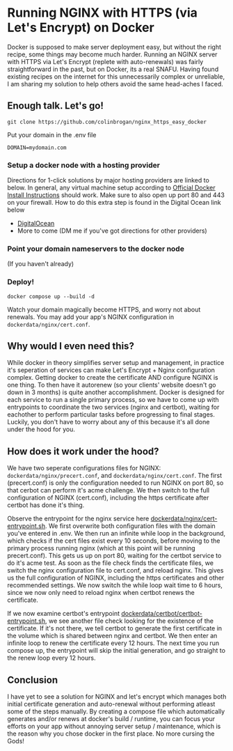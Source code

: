 # Running NGINX with HTTPS (via Let's Encrypt) on Docker
Docker is supposed to make server deployment easy, but without the right recipe, some things may become much harder. Running an NGINX server with HTTPS via Let's Encrypt (replete with auto-renewals) was fairly straightforward in the past, but on Docker, its a real SNAFU. Having found existing recipes on the internet for this unnecessarily complex or unreliable, I am sharing my solution to help others avoid the same head-aches I faced.
## Enough talk. Let's go!
```
git clone https://github.com/colinbrogan/nginx_https_easy_docker
```
Put your domain in the .env file

```
DOMAIN=mydomain.com
```

### Setup a docker node with a hosting provider
Directions for 1-click solutions by major hosting providers are linked to below. In general, any virtual machine setup according to [Official Docker Install Instructions](https://docs.docker.com/engine/install/ubuntu/) should work. Make sure to also open up port 80 and 443 on your firewall. How to do this extra step is found in the Digital Ocean link below
- [DigitalOcean](hosting_providers/digitalocean.md)
- More to come (DM me if you've got directions for other providers)

### Point your domain nameservers to the docker node
(If you haven't already)

### Deploy!
```
docker compose up --build -d
```

Watch your domain magically become HTTPS, and worry not about renewals. You may add your app's NGINX configuration in `dockerdata/nginx/cert.conf`.


## Why would I even need this?
While docker in theory simplifies server setup and management, in practice it's seperation of services can make Let's Encrypt + Nginx configuration complex. Getting docker to create the certificate AND configure NGINX is one thing. To then have it autorenew (so your clients' website doesn't go down in 3 months) is quite another accomplishment. Docker is designed for each service to run a single primary process, so we have to come up with entrypoints to coordinate the two services (nginx and certbot), waiting for eachother to perform particular tasks before progressing to final stages. Luckily, you don't have to worry about any of this because it's all done under the hood for you.

## How does it work under the hood?
We have two seperate configurations files for NGINX: `dockerdata/nginx/precert.conf`, and `dockerdata/nginx/cert.conf`. The first (precert.conf) is only the configuration needed to run NGINX on port 80, so that cerbot can perform it's acme challenge. We then switch to the full configuration of NGINX (cert.conf), including the https certificate after certbot has done it's thing.

Observe the entrypoint for the nginx service here [dockerdata/nginx/cert-entrypoint.sh](dockerdata/nginx/cert-entrypoint.sh). We first overwrite both configuration files with the domain you've entered in .env. We then run an infinite while loop in the background, which checks if the cert files exist every 10 seconds, before moving to the primary process running nginx (which at this point will be running precert.conf). This gets us up on port 80, waiting for the certbot service to do it's acme test. As soon as the file check finds the certificate files, we switch the nginx configuration file to cert.conf, and reload nginx. This gives us the full configuration of NGINX, including the https certificates and other recommended settings. We now switch the while loop wait time to 6 hours, since we now only need to reload nginx when certbot renews the certificate.

If we now examine certbot's entrypoint [dockerdata/certbot/certbot-entrypoint.sh](dockerdata/certbot/certbot-entrypoint.sh), we see another file check looking for the existence of the certificate. If it's not there, we tell certbot to generate the first certificate in the volume which is shared between nginx and certbot. We then enter an infinite loop to renew the certificate every 12 hours. The next time you run compose up, the entrypoint will skip the initial generation, and go straight to the renew loop every 12 hours.


## Conclusion
I have yet to see a solution for NGINX and let's encrypt which manages both initial certificate generation and auto-renewal without performing atleast some of the steps manually. By creating a compose file which automatically generates and/or renews at docker's build / runtime, you can focus your efforts on your app without annoying server setup / maintenance, which is the reason why you chose docker in the first place. No more cursing the Gods!